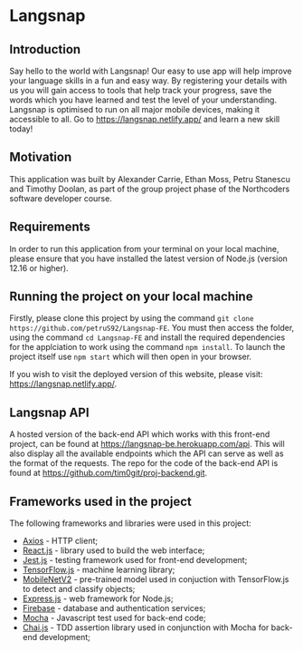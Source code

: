 # Langsnap

## Introduction

Say hello to the world with Langsnap! Our easy to use app will help improve your language skills in a fun and easy way. By registering your details with us you will gain access to tools that help track your progress, save the words which you have learned and test the level of your understanding. Langsnap is optimised to run on all major mobile devices, making it accessible to all. Go to https://langsnap.netlify.app/ and learn a new skill today!

## Motivation

This application was built by Alexander Carrie, Ethan Moss, Petru Stanescu and Timothy Doolan, as part of the group project phase of the Northcoders software developer course.

## Requirements

In order to run this application from your terminal on your local machine, please ensure that you have installed the latest version of Node.js (version 12.16 or higher).

## Running the project on your local machine

Firstly, please clone this project by using the command `git clone https://github.com/petruS92/Langsnap-FE`. You must then access the folder, using the command `cd Langsnap-FE` and install the required dependencies for the applciation to work using the command `npm install`. To launch the project itself use `npm start` which will then open in your browser.

If you wish to visit the deployed version of this website, please visit: https://langsnap.netlify.app/.

## Langsnap API

A hosted version of the back-end API which works with this front-end project, can be found at https://langsnap-be.herokuapp.com/api. This will also display all the available endpoints which the API can serve as well as the format of the requests. The repo for the code of the back-end API is found at https://github.com/tim0git/proj-backend.git.

## Frameworks used in the project

The following frameworks and libraries were used in this project:

- [Axios](https://www.npmjs.com/package/axios) - HTTP client;
- [React.js](https://reactjs.org/) - library used to build the web interface;
- [Jest.js](https://jestjs.io/) - testing framework used for front-end development;
- [TensorFlow.js](https://www.tensorflow.org/js) - machine learning library;
- [MobileNetV2](https://github.com/tensorflow/tfjs-models/tree/master/mobilenet) - pre-trained model used in conjuction with TensorFlow.js to detect and classify objects;
- [Express.js](https://expressjs.com/) - web framework for Node.js;
- [Firebase](https://firebase.google.com/) - database and authentication services;
- [Mocha](https://mochajs.org/) - Javascript test used for back-end code;
- [Chai.js](www.chaijs.com) - TDD assertion library used in conjunction with Mocha for back-end development;
